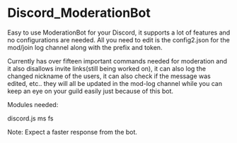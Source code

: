 # Discord_ModerationBot

Easy to use ModerationBot for your Discord, it supports a lot of features and no configurations are needed. All you need to edit is the config2.json for the mod/join log channel along with the prefix and token.

Currently has over fifteen important commands needed for moderation and it also disallows invite links(still being worked on), it can also log the changed nickname of the users, it can also check if the message was edited, etc.. they will all be updated in the mod-log channel while you can keep an eye on your guild easily just because of this bot.

Modules needed:

discord.js
ms
fs

Note: Expect a faster response from the bot.
